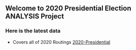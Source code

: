 ## Welcome to 2020 Presidential Election ANALYSIS Project

### Here is the latest data 

- Covers all of 2020 Routings [2020-Presidential](https://donojazz.github.io/2020-Presidential_Analysis/2020PresidentialElectionAnalysis2.html)
